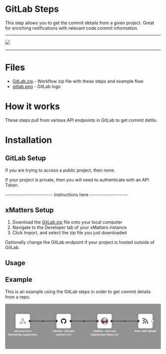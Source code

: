 # GitLab Steps

This step allows you to get the commit details from a given project. Great for enriching notifications with relevant code commit information. 


---------

<kbd>
  <img src="https://github.com/xmatters/xMatters-Labs/raw/master/media/disclaimer.png">
</kbd>

---------

# Files

* [GitLab.zip](GitLab.zip) - Workflow zip file with these steps and example flow
* [gitlab.png](/gitlab.png) - GitLab logo

# How it works
These steps pull from various API endpoints in GitLab to get commit detils.


# Installation

## GitLab Setup
If you are trying to access a public project, then none.

If your project is private, then you will need to authenticate with an API Token.

------------------------ Instructions here -------------------

## xMatters Setup
1. Download the [GitLab.zip](GitLab.zip) file onto your local computer
2. Navigate to the Developer tab of your xMatters instance
3. Click Import, and select the zip file you just downloaded

Optionally change the GitLab endpoint if your project is hosted outside of GitLab.


## Usage


## Example
This is an example using the GitLab steps in order to get commit details from a repo.

<kbd>
	<img src="/media/ExampleFlow.png">
</kbd>

